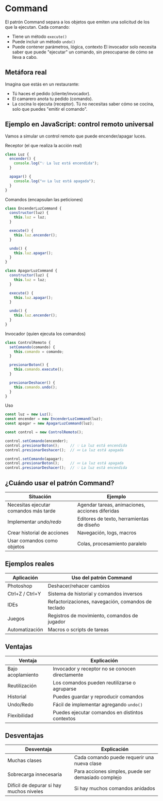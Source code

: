 # **Command**

El patrón Command separa a los objetos que emiten una solicitud de los que la ejecutan.
Cada comando:
- Tiene un método `execute()`
- Puede incluir un método `undo()`
- Puede contener parámetros, lógica, contexto
El invocador solo necesita saber que puede "ejecutar" un comando, sin preocuparse de cómo se lleva a cabo.



## Metáfora real

Imagina que estás en un restaurante:
- Tú haces el pedido (cliente/invocador).
- El camarero anota tu pedido (comando).
- La cocina lo ejecuta (receptor).
Tú no necesitas saber cómo se cocina, solo que puedes "emitir el comando".



## Ejemplo en JavaScript: control remoto universal

Vamos a simular un control remoto que puede encender/apagar luces.

Receptor (el que realiza la acción real)
```js
class Luz {
  encender() {
    console.log("💡 La luz está encendida");
  }

  apagar() {
    console.log("💤 La luz está apagada");
  }
}
```

Comandos (encapsulan las peticiones)
```js
class EncenderLuzCommand {
  constructor(luz) {
    this.luz = luz;
  }

  execute() {
    this.luz.encender();
  }

  undo() {
    this.luz.apagar();
  }
}

class ApagarLuzCommand {
  constructor(luz) {
    this.luz = luz;
  }

  execute() {
    this.luz.apagar();
  }

  undo() {
    this.luz.encender();
  }
}
```

Invocador (quien ejecuta los comandos)
```js
class ControlRemoto {
  setComando(comando) {
    this.comando = comando;
  }

  presionarBoton() {
    this.comando.execute();
  }

  presionarDeshacer() {
    this.comando.undo();
  }
}
```

Uso
```js
const luz = new Luz();
const encender = new EncenderLuzCommand(luz);
const apagar = new ApagarLuzCommand(luz);

const control = new ControlRemoto();

control.setComando(encender);
control.presionarBoton();     // 💡 La luz está encendida
control.presionarDeshacer();  // 💤 La luz está apagada

control.setComando(apagar);
control.presionarBoton();     // 💤 La luz está apagada
control.presionarDeshacer();  // 💡 La luz está encendida
```



## ¿Cuándo usar el patrón Command?

| Situación                             | Ejemplo                                         |
| ------------------------------------- | ----------------------------------------------- |
| Necesitas ejecutar comandos más tarde | Agendar tareas, animaciones, acciones diferidas |
| Implementar _undo/redo_               | Editores de texto, herramientas de diseño       |
| Crear historial de acciones           | Navegación, logs, macros                        |
| Usar comandos como objetos            | Colas, procesamiento paralelo                   |



## Ejemplos reales

| Aplicación      | Uso del patrón Command                             |
| --------------- | -------------------------------------------------- |
| Photoshop       | Deshacer/rehacer cambios                           |
| Ctrl+Z / Ctrl+Y | Sistema de historial y comandos inversos           |
| IDEs            | Refactorizaciones, navegación, comandos de teclado |
| Juegos          | Registros de movimiento, comandos de jugador       |
| Automatización  | Macros o scripts de tareas                         |



## Ventajas

| Ventaja           | Explicación                                     |
| ----------------- | ----------------------------------------------- |
| Bajo acoplamiento | Invocador y receptor no se conocen directamente |
| Reutilización     | Los comandos pueden reutilizarse o agruparse    |
| Historial         | Puedes guardar y reproducir comandos            |
| Undo/Redo         | Fácil de implementar agregando `undo()`         |
| Flexibilidad      | Puedes ejecutar comandos en distintos contextos |



## Desventajas

| Desventaja                               | Explicación                                         |
| ---------------------------------------- | --------------------------------------------------- |
| Muchas clases                            | Cada comando puede requerir una nueva clase         |
| Sobrecarga innecesaria                   | Para acciones simples, puede ser demasiado complejo |
| Difícil de depurar si hay muchos niveles | Si hay muchos comandos anidados                     |
